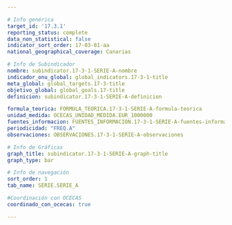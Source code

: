 ```yaml
---

# Info genérica
target_id: '17.3.1'
reporting_status: complete
data_non_statistical: false
indicator_sort_order: 17-03-01-aa
national_geographical_coverage: Canarias

# Info de Subindicador
nombre: subindicator.17-3-1-SERIE-A-nombre
indicador_onu_global: global_indicators.17-3-1-title
meta_global: global_targets.17-3-title
objetivo_global: global_goals.17-title
definicion: subindicator.17-3-1-SERIE-A-definicion

formula_teorica: FORMULA_TEORICA.17-3-1-SERIE-A-formula-teorica
unidad_medida: OCECAS_UNIDAD_MEDIDA.EUR_1000000
fuentes_informacion: FUENTES_INFORMACION.17-3-1-SERIE-A-fuentes-informacion
periodicidad: "FREQ.A"
observaciones: OBSERVACIONES.17-3-1-SERIE-A-observaciones

# Info de Gráficas
graph_title: subindicator.17-3-1-SERIE-A-graph-title
graph_type: bar

# Info de navegación
sort_order: 1
tab_name: SERIE.SERIE_A

#Coordinación con OCECAS
coordinado_con_ocecas: true

---
```

